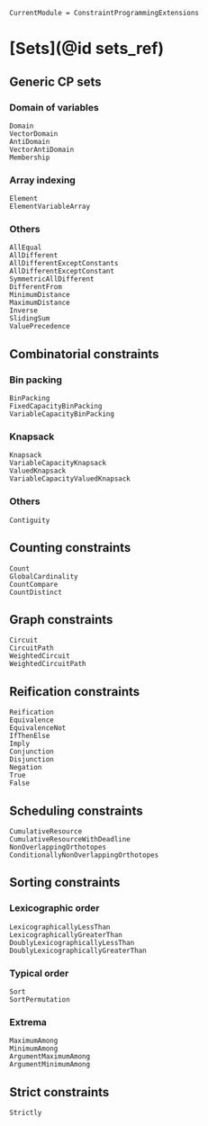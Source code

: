 ```@meta
CurrentModule = ConstraintProgrammingExtensions
```

# [Sets](@id sets_ref)

## Generic CP sets

### Domain of variables

```@docs
Domain
VectorDomain
AntiDomain
VectorAntiDomain
Membership
```

### Array indexing

```@docs
Element
ElementVariableArray
```

### Others

```@docs
AllEqual
AllDifferent
AllDifferentExceptConstants
AllDifferentExceptConstant
SymmetricAllDifferent
DifferentFrom
MinimumDistance
MaximumDistance
Inverse
SlidingSum
ValuePrecedence
```

## Combinatorial constraints

### Bin packing

```@docs
BinPacking
FixedCapacityBinPacking
VariableCapacityBinPacking
```

### Knapsack

```@docs
Knapsack
VariableCapacityKnapsack
ValuedKnapsack
VariableCapacityValuedKnapsack
```

### Others

```@docs
Contiguity
```

## Counting constraints

```@docs
Count
GlobalCardinality
CountCompare
CountDistinct
```

## Graph constraints

```@docs
Circuit
CircuitPath
WeightedCircuit
WeightedCircuitPath
```

## Reification constraints

```@docs
Reification
Equivalence
EquivalenceNot
IfThenElse
Imply
Conjunction
Disjunction
Negation
True
False
```

## Scheduling constraints

```@docs
CumulativeResource
CumulativeResourceWithDeadline
NonOverlappingOrthotopes
ConditionallyNonOverlappingOrthotopes
```

## Sorting constraints

### Lexicographic order

```@docs
LexicographicallyLessThan
LexicographicallyGreaterThan
DoublyLexicographicallyLessThan
DoublyLexicographicallyGreaterThan
```

### Typical order

```@docs
Sort
SortPermutation
```

### Extrema

```@docs
MaximumAmong
MinimumAmong
ArgumentMaximumAmong
ArgumentMinimumAmong
```

## Strict constraints

```@docs
Strictly
```
